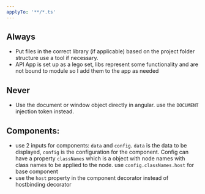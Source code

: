 ```yaml
---
applyTo: '**/*.ts'
---
```


## Always

- Put files in the correct library (if applicable) based on the project folder structure use a tool if necessary.
- API App is set up as a lego set, libs represent some functionality and are not bound to module so I add them to the app as needed

## Never

- Use the document or window object directly in angular. use the `DOCUMENT` injection token instead.

## Components:

- use 2 inputs for components: `data` and `config`. `data` is the data to be displayed, `config` is the configuration for the component. Config can have a property `classNames` which is a object with node names with class names to be applied to the node. use `config.classNames.host` for base component
- use the `host` property in the component decorator instead of hostbinding decorator